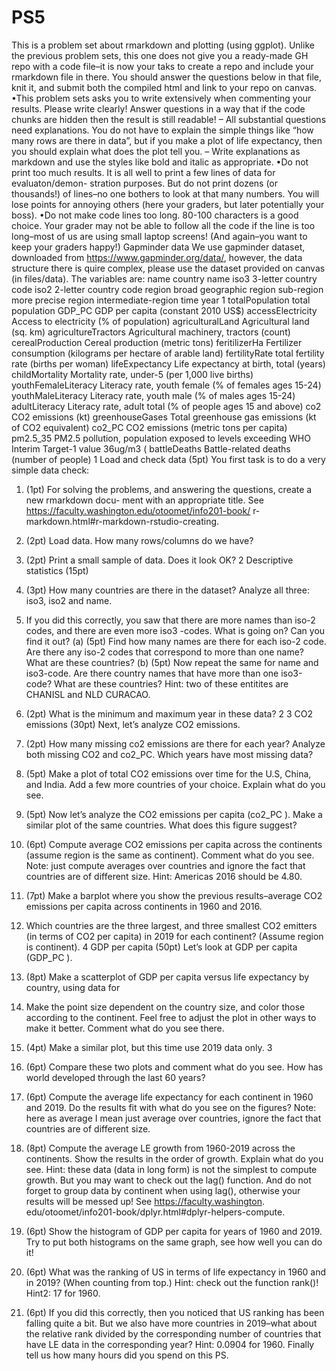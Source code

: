 # PS5
This is a problem set about rmarkdown and plotting (using ggplot). Unlike the previous problem
sets, this one does not give you a ready-made GH repo with a code file–it is now your taks to create
a repo and include your rmarkdown file in there.
You should answer the questions below in that file, knit it, and submit both the compiled html
and link to your repo on canvas.
•This problem sets asks you to write extensively when commenting your results. Please write
clearly! Answer questions in a way that if the code chunks are hidden then the result is still
readable!
– All substantial questions need explanations. You do not have to explain the simple things
like “how many rows are there in data”, but if you make a plot of life expectancy, then
you should explain what does the plot tell you.
– Write explanations as markdown and use the styles like bold and italic as appropriate.
•Do not print too much results. It is all well to print a few lines of data for evaluaton/demon-
stration purposes. But do not print dozens (or thousands!) of lines–no one bothers to look
at that many numbers. You will lose points for annoying others (here your graders, but later
potentially your boss).
•Do not make code lines too long. 80-100 characters is a good choice. Your grader may not
be able to follow all the code if the line is too long–most of us are using small laptop screens!
(And again–you want to keep your graders happy!)
Gapminder data
We use gapminder dataset, downloaded from https://www.gapminder.org/data/, however, the
data structure there is quire complex, please use the dataset provided on canvas (in files/data).
The variables are:
name country name
iso3 3-letter country code
iso2 2-letter country code
region broad geographic region
sub-region more precise region
intermediate-region
time year
1
totalPopulation total population
GDP_PC GDP per capita (constant 2010 US$)
accessElectricity Access to electricity (% of population)
agriculturalLand Agricultural land (sq. km)
agricultureTractors Agricultural machinery, tractors (count)
cerealProduction Cereal production (metric tons)
feritilizerHa Fertilizer consumption (kilograms per hectare of arable land)
fertilityRate total fertility rate (births per woman)
lifeExpectancy Life expectancy at birth, total (years)
childMortality Mortality rate, under-5 (per 1,000 live births)
youthFemaleLiteracy Literacy rate, youth female (% of females ages 15-24)
youthMaleLiteracy Literacy rate, youth male (% of males ages 15-24)
adultLiteracy Literacy rate, adult total (% of people ages 15 and above)
co2 CO2 emissions (kt)
greenhouseGases Total greenhouse gas emissions (kt of CO2 equivalent)
co2_PC CO2 emissions (metric tons per capita)
pm2.5_35 PM2.5 pollution, population exposed to levels exceeding WHO Interim Target-1 value
36ug/m3 (
battleDeaths Battle-related deaths (number of people)
1 Load and check data (5pt)
You first task is to do a very simple data check:
1. (1pt) For solving the problems, and answering the questions, create a new rmarkdown docu-
ment with an appropriate title. See https://faculty.washington.edu/otoomet/info201-book/
r-markdown.html#r-markdown-rstudio-creating.
2. (2pt) Load data. How many rows/columns do we have?
3. (2pt) Print a small sample of data. Does it look OK?
2 Descriptive statistics (15pt)
1. (3pt) How many countries are there in the dataset? Analyze all three: iso3, iso2 and name.
2. If you did this correctly, you saw that there are more names than iso-2 codes, and there are
even more iso3 -codes. What is going on? Can you find it out?
(a) (5pt) Find how many names are there for each iso-2 code. Are there any iso-2 codes that
correspond to more than one name? What are these countries?
(b) (5pt) Now repeat the same for name and iso3-code. Are there country names that have
more than one iso3-code? What are these countries?
Hint: two of these entitites are CHANISL and NLD CURACAO.
3. (2pt) What is the minimum and maximum year in these data?
2
3 CO2 emissions (30pt)
Next, let’s analyze CO2 emissions.
1. (2pt) How many missing co2 emissions are there for each year? Analyze both missing CO2
and co2_PC. Which years have most missing data?
2. (5pt) Make a plot of total CO2 emissions over time for the U.S, China, and India. Add a few
more countries of your choice. Explain what do you see.
3. (5pt) Now let’s analyze the CO2 emissions per capita (co2_PC ). Make a similar plot of the
same countries. What does this figure suggest?
4. (6pt) Compute average CO2 emissions per capita across the continents (assume region is the
same as continent). Comment what do you see.
Note: just compute averages over countries and ignore the fact that countries are of different
size.
Hint: Americas 2016 should be 4.80.
5. (7pt) Make a barplot where you show the previous results–average CO2 emissions per capita
across continents in 1960 and 2016.

6. Which countries are the three largest, and three smallest CO2 emitters (in terms of CO2 per
capita) in 2019 for each continent? (Assume region is continent).
4 GDP per capita (50pt)
Let’s look at GDP per capita (GDP_PC ).
1. (8pt) Make a scatterplot of GDP per capita versus life expectancy by country, using data for
1960. Make the point size dependent on the country size, and color those according to the
continent. Feel free to adjust the plot in other ways to make it better.
Comment what do you see there.
2. (4pt) Make a similar plot, but this time use 2019 data only.
3
3. (6pt) Compare these two plots and comment what do you see. How has world developed
through the last 60 years?
4. (6pt) Compute the average life expectancy for each continent in 1960 and 2019. Do the results
fit with what do you see on the figures?
Note: here as average I mean just average over countries, ignore the fact that countries are of
different size.
5. (8pt) Compute the average LE growth from 1960-2019 across the continents. Show the results
in the order of growth. Explain what do you see.
Hint: these data (data in long form) is not the simplest to compute growth. But you may
want to check out the lag() function. And do not forget to group data by continent when
using lag(), otherwise your results will be messed up! See https://faculty.washington.
edu/otoomet/info201-book/dplyr.html#dplyr-helpers-compute.
6. (6pt) Show the histogram of GDP per capita for years of 1960 and 2019. Try to put both
histograms on the same graph, see how well you can do it!
7. (6pt) What was the ranking of US in terms of life expectancy in 1960 and in 2019? (When
counting from top.)
Hint: check out the function rank()!
Hint2: 17 for 1960.
8. (6pt) If you did this correctly, then you noticed that US ranking has been falling quite a
bit. But we also have more countries in 2019–what about the relative rank divided by the
corresponding number of countries that have LE data in the corresponding year?
Hint: 0.0904 for 1960.
Finally tell us how many hours did you spend on this PS.
